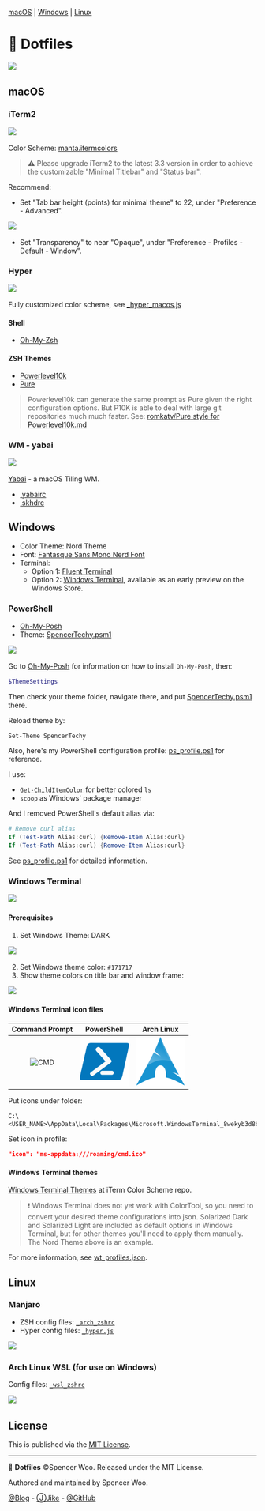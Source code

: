 [macOS](#macos) | [Windows](#windows) | [Linux](#linux)

# 🚯 Dotfiles

![](https://flat.badgen.net/badge/platform/macOS,Windows,Linux?list=|)

## macOS

### iTerm2

![](https://i.loli.net/2019/08/16/DpztirnBE6yvqh7.png)

Color Scheme: [manta.itermcolors](./macOS/manta.itermcolors)

> ⚠️ Please upgrade iTerm2 to the latest 3.3 version in order to achieve the customizable "Minimal Titlebar" and "Status bar".

Recommend:

- Set "Tab bar height (points) for minimal theme" to 22, under "Preference - Advanced".

![](https://i.loli.net/2019/08/16/dr7Kp2SvsW6xGDt.png)

- Set "Transparency" to near "Opaque", under "Preference - Profiles - Default - Window".

### Hyper

![](https://i.loli.net/2019/08/15/Nt9HMKlpJxLaE3Y.png)

Fully customized color scheme, see [_hyper_macos.js](./macOS/_hyper_macos.js)

#### Shell

- [Oh-My-Zsh](https://ohmyz.sh/)

#### ZSH Themes

- [Powerlevel10k](https://github.com/romkatv/powerlevel10k)
- [Pure](https://github.com/sindresorhus/pure)

> Powerlevel10k can generate the same prompt as Pure given the right configuration options. But P10K is able to deal with large git repositories much much faster. See: [romkatv/Pure style for Powerlevel10k.md](https://gist.github.com/romkatv/7cbab80dcbc639003066bb68b9ae0bbf)

### WM - yabai

![](https://i.loli.net/2019/08/15/PcK2W8JXs4xQgdw.png)

[Yabai](https://github.com/koekeishiya/yabai) - a macOS Tiling WM.

- [.yabairc](./macOS/_yabairc)
- [.skhdrc](./macOS/_skhdrc)

## Windows

- Color Theme: Nord Theme
- Font: [Fantasque Sans Mono Nerd Font](https://github.com/ryanoasis/nerd-fonts/tree/master/patched-fonts/FantasqueSansMono)
- Terminal:
  - Option 1: [Fluent Terminal](https://github.com/felixse/FluentTerminal)
  - Option 2: [Windows Terminal](https://github.com/microsoft/terminal), available as an early preview on the Windows Store.

### PowerShell

- [Oh-My-Posh](https://github.com/JanDeDobbeleer/oh-my-posh)
- Theme: [SpencerTechy.psm1](./Windows/SpencerTechy.psm1)

![](https://i.loli.net/2019/06/27/5d1452db79b6664465.png)

Go to [Oh-My-Posh](https://github.com/JanDeDobbeleer/oh-my-posh) for information on how to install `Oh-My-Posh`, then:

```PowerShell
$ThemeSettings
```

Then check your theme folder, navigate there, and put [SpencerTechy.psm1](./Windows/SpencerTechy.psm1) there.

Reload theme by:

```PowerShell
Set-Theme SpencerTechy
```

Also, here's my PowerShell configuration profile: [ps_profile.ps1](./Windows/ps_profile.ps1) for reference.

I use:

- [`Get-ChildItemColor`](https://github.com/joonro/Get-ChildItemColor) for better colored `ls`
- `scoop` as Windows' package manager

And I removed PowerShell's default alias via:

```powershell
# Remove curl alias
If (Test-Path Alias:curl) {Remove-Item Alias:curl}
If (Test-Path Alias:curl) {Remove-Item Alias:curl}
```

See [ps_profile.ps1](./Windows/ps_profile.ps1) for detailed information.

### Windows Terminal

![](https://i.loli.net/2019/06/27/5d144eea7d44e73696.png)

#### Prerequisites

1. Set Windows Theme: DARK

![](https://i.loli.net/2019/06/27/5d144f87a841628789.png)

2. Set Windows theme color: `#171717`
3. Show theme colors on title bar and window frame:

![](https://i.loli.net/2019/06/27/5d144f879a93534999.png)

#### Windows Terminal icon files

|                    Command Prompt                    |                         PowerShell                          |                      Arch Linux                       |
| :--------------------------------------------------: | :---------------------------------------------------------: | :---------------------------------------------------: |
| <img src="./Windows/wt_icons/cmd.ico" alt="CMD" width="100px"> | <img src="./Windows/wt_icons/powershell.png" alt="CMD" width="100px"> | <img src="./Windows/wt_icons/arch.png" alt="CMD" width="100px"> |

Put icons under folder:

```
C:\<USER_NAME>\AppData\Local\Packages\Microsoft.WindowsTerminal_8wekyb3d8bbwe\RoamingState
```

Set icon in profile:

```json
"icon": "ms-appdata:///roaming/cmd.ico"
```

#### Windows Terminal themes

[Windows Terminal Themes](https://github.com/mbadolato/iTerm2-Color-Schemes/tree/master/windowsterminal) at iTerm Color Scheme repo.

> ❗ Windows Terminal does not yet work with ColorTool, so you need to convert your desired theme configurations into json. Solarized Dark and Solarized Light are included as default options in Windows Terminal, but for other themes you'll need to apply them manually. The Nord Theme above is an example.

For more information, see [wt_profiles.json](./Windows/wt_profiles.json).

## Linux

### Manjaro

- ZSH config files: [`_arch_zshrc`](./Linux/_arch_zshrc)
- Hyper config files: [`_hyper.js`](./Linux/_hyper.js)

![](https://i.loli.net/2018/12/31/5c29a4c819cab.png)

### Arch Linux WSL (for use on Windows)

Config files: [`_wsl_zshrc`](./Windows/_wsl_zshrc)

![](https://i.loli.net/2019/06/27/5d1452db6b26815195.png)

## License

This is published via the [MIT License](https://github.com/spencerwoo98/awesome-alias/blob/master/LICENSE).

---

🚯 **Dotfiles** ©Spencer Woo. Released under the MIT License.

Authored and maintained by Spencer Woo.

[@Blog](https://spencerwoo.com/) - [ⒿJike](https://web.okjike.com/user/4DDA0425-FB41-4188-89E4-952CA15E3C5E/post) - [@GitHub](https://github.com/spencerwooo)
